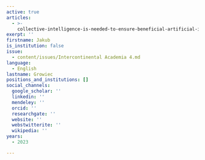```yaml
---
active: true
articles:
  - >-
    collective-intelligence-is-needed-to-ensure-beneficial-artificial-intelligence
exerpt: ''
firstname: Jakub
is_institution: false
issue:
  - content/issues/Intercontinental Academia 4.md
language:
  - English
lastname: Growiec
positions_and_institutions: []
social_channels:
  google_scholar: ''
  linkedin: ''
  mendeley: ''
  orcid: ''
  researchgate: ''
  website: ''
  webstwitterite: ''
  wikipedia: ''
years:
  - 2023

---
```

